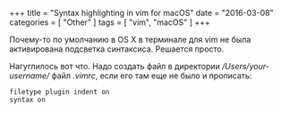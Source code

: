 +++
title = "Syntax highlighting in vim for macOS"
date = "2016-03-08"
categories = [
    "Other"
]
tags = [ 
    "vim", 
    "macOS" 
]
+++

Почему-то по умолчанию в OS X в терминале для vim не была активирована подсветка синтаксиса. Решается просто.

Нагуглилось вот что. Надо создать файл в директории */Users/your-username/* файл *.vimrc*, если его там еще не было и прописать:

```
filetype plugin indent on
syntax on
```